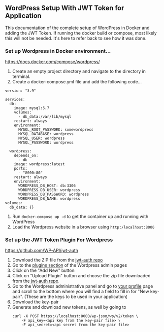## WordPress Setup With JWT Token for Application

This documentation of the complete setup of WordPress in Docker and adding the JWT Token. If running the docker build or compose, most likely this will not be needed. It's here to refer back to see how it was done.

### Set up Wordpress in Docker environment...

https://docs.docker.com/compose/wordpress/

1. Create an empty project directory and navigate to the directory in terminal.
1. Create a docker-compose.yml file and add the following code...

```
version: "3.9"

services:
  db:
    image: mysql:5.7
    volumes:
      - db_data:/var/lib/mysql
    restart: always
    environment:
      MYSQL_ROOT_PASSWORD: somewordpress
      MYSQL_DATABASE: wordpress
      MYSQL_USER: wordpress
      MYSQL_PASSWORD: wordpress

  wordpress:
    depends_on:
      - db
    image: wordpress:latest
    ports:
      - "8000:80"
    restart: always
    environment:
      WORDPRESS_DB_HOST: db:3306
      WORDPRESS_DB_USER: wordpress
      WORDPRESS_DB_PASSWORD: wordpress
      WORDPRESS_DB_NAME: wordpress
volumes:
  db_data: {}
```

1. Run `docker-compose up -d` to get the container up and running with WordPress
1. Load the Wordpress website in a browser using `http:/localhost:8000`

### Set up the JWT Token Plugin For Wordpress

https://github.com/WP-API/jwt-auth

1. Download the ZIP file from the [jwt-auth repo](https://github.com/WP-API/jwt-auth)
1. Go to the [plugins section](http://localhost:8000/wp-admin/plugins.php) of the Wordpress admin pages
1. Click on the "Add New" button
1. Click on "Upload Plugin" button and choose the zip file downloaded from the [jwt-auth repo](https://github.com/WP-API/jwt-auth).
1. Go to the Wordpress administrative panel and go to [your profile](http://localhost:8000/wp-admin/profile.php) page and scroll to the bottom where you will find a field to fill in for "New key-pair". (These are the keys to be used in your application)
1. Download the key-pair
1. Generate and download new tokens, as well by going to
    ```
    curl -X POST https://localhost:8000/wp-json/wp/v2/token \
        -F api_key=<api key from the key-pair file> \
        -F api_secret=<api secret from the key-pair file>
    ```
